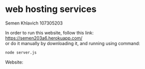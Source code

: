 # web hosting services

Semen Khlavich
107305203

In order to run this website, follow this link:<br>
https://semen203a6.herokuapp.com/<br>
or do it manually by downloading it, and running using command:

```bash
node server.js 
```

Website: 
